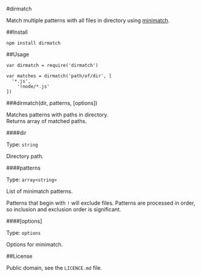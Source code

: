 #dirmatch

Match multiple patterns with all files in directory using
[minimatch](https://github.com/isaacs/minimatch).

##Install

```
npm install dirmatch
```

##Usage

```
var dirmatch = require('dirmatch')

var matches = dirmatch('path/of/dir', [
  '*.js',
    '!node/*.js'
])
```

###dirmatch(dir, patterns, [options])

Matches patterns with paths in directory.
<br>
Returns array of matched paths.

####dir

Type: `string`

Directory path.

####patterns

Type: `array<string>`

List of minimatch patterns.

Patterns that begin with `!` will exclude files.
Patterns are processed in order, so inclusion and exclusion order is significant.

####[options]

Type: `options`

Options for minimatch.

##License

Public domain, see the `LICENCE.md` file.



